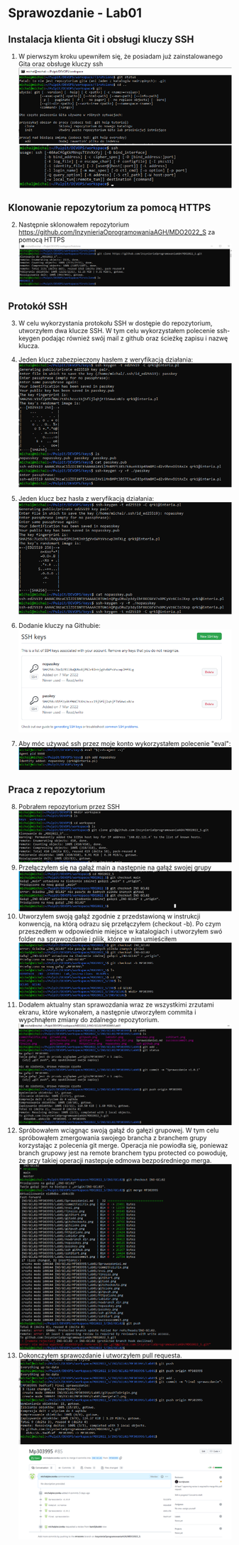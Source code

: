 # Sprawozdanie - Lab01
## Instalacja klienta Git i obsługi kluczy SSH
1. W pierwszym kroku upewniłem się, że posiadam już zainstalowanego Gita oraz obsługe kluczy ssh
![Git working](./gitStart.png)
![Ssh working](./sshStart.png)

## Klonowanie repozytorium za pomocą HTTPS
2. Następnie sklonowałem repozytorium https://github.com/InzynieriaOprogramowaniaAGH/MDO2022_S za pomocą HTTPS
![https_clone](./httpsClone.png)
   
## Protokół SSH
3. W celu wykorzystania protokołu SSH w dostępie do repozytorium, utworzyłem dwa klucze SSH. 
W tym celu wykorzystałem polecenie ssh-keygen podając również swój mail z github oraz ścieżkę zapisu i nazwę klucza.
4. Jeden klucz zabezpieczony hasłem z weryfikacją działania:
![pass_key](./passkey.png)
   
5. Jeden klucz bez hasła z weryfikacją działania: 
![nopass_key](./nopasskey.png)

6. Dodanie kluczy na Githubie:
![github_keys](./ssh-github.png)

7. Aby móc używać ssh przez moje konto wykorzystałem polecenie "eval":
   ![Alt text](./eval.png)
   
## Praca z repozytorium
8. Pobrałem repozytorium przez SSH
   ![Alt text](./gitclone.png)
9. Przełączyłem się na gałąź main a następnie na gałąź swojej grupy 
   ![Alt text](./gitcheckouts.png)
10. Utworzyłem swoją gałąź zgodnie z przedstawioną w instrukcji konwencją, na którą odrazu się przełączyłem (checkout -b).  Po czym przeszedłem w odpowiednie miejsce w katalogiach i utworzyłem swó folder na sprawozdanie i pliik, które w nim umieściłem
   ![Alt text](./newbranch_dir.png)
11. Dodałem aktualny stan sprawozdania wraz ze wszystkimi zrzutami ekranu, które wykonałem, a następnie utworzyłem commita i wypchnąłem zmiany do zdalnego repozytorium.
  ![Alt text](./gitpushToOrigin.png)
12. Spróbowałem wciągnąc swoją gałąź do gałęzi grupowej. W tym celu spróbowąłem zmergowania swojego brancha z branchem grupy korzystając z polecenia git merge.
Operacja nie powiodła się, poniewaz branch grupowy jest na remote branchem typu protected co powoduję, że przy takiej operacji nastepuje odmowa bezpośredniego merga.
  ![Alt text](./mergeFail.png)
13. Dokonczyłem sprawozdanie i utworzyłem pull requesta.
  ![Alt text](./sprawozdanieFinalPush.png)
  ![Alt text](./pullRequest.png)
